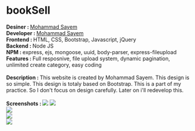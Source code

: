 # bookSell
<strong>Desiner : </strong><a href="https://facebook.com/sayem.me">Mohammad Sayem</a> <br>
<strong>Developer : </strong><a href="https://facebook.com/sayem.me">Mohammad Sayem</a> <br>
<strong>Frontend : </strong>HTML, CSS, Bootstrap, Javascript, jQuery <br>
<strong>Backend : </strong>Node JS <br>
<strong>NPM : </strong>express, ejs, mongoose, uuid, body-parser, express-fileupload <br>
<strong>Features : </strong>Full resposnive, file upload system, dynamic pagination, unlimited create category, easy coding<br><br>
<strong>Description : </strong>This website is created by Mohammad Sayem. This design is so simple. This design is totaly based on Bootstrap. This is a part of my practice.
So I don't focus on design carefully. Later on i'll redevelop this.<br><br>
<strong>Screenshots : </strong>
<img src="https://s3.amazonaws.com/awesomescreenshot/upload/1100730/1137949/9f22f76b-9297-4198-565c-d3e10ffd7805.png?AWSAccessKeyId=AKIAJSCJQ2NM3XLFPVKA&Expires=1599267690&Signature=QcBfCuXuKG4%2BxtCtPc1DccJ4gNA%3D"/>
<img src="https://s3.amazonaws.com/awesomescreenshot/upload/1100730/1137949/55225c5b-8f56-4921-7f28-2d6b3054fbc7.png?AWSAccessKeyId=AKIAJSCJQ2NM3XLFPVKA&Expires=1599337659&Signature=T2im2zBSGyxSLuNkhBx5EiUWua8%3D"/><br>
<img src="https://s3.amazonaws.com/awesomescreenshot/upload/1100730/1137949/1af44093-ffbf-4128-6128-2bd2dc43ee32.png?AWSAccessKeyId=AKIAJSCJQ2NM3XLFPVKA&Expires=1599337754&Signature=dZif6gUoL9JCzC1LAtCVPvDc5%2Fs%3D"/><br>
<img src="https://s3.amazonaws.com/awesomescreenshot/upload/1100730/1137949/2ce7d327-f9bd-4c1e-4b3a-049ec7801ebc.png?AWSAccessKeyId=AKIAJSCJQ2NM3XLFPVKA&Expires=1599337821&Signature=cbAfYS7Y5RYsLZBUPF6YuKQEieg%3D"/><br>
<img src="https://s3.amazonaws.com/awesomescreenshot/upload/1100730/1137949/3736f28f-7d57-44ab-48c5-f8e62a56d53e.png?AWSAccessKeyId=AKIAJSCJQ2NM3XLFPVKA&Expires=1599152503&Signature=JeHyrNZwfuR0fYmipJMMici5iSo%3D"/><br>
